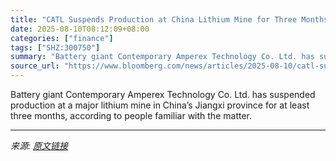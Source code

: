 ```yaml
---
title: "CATL Suspends Production at China Lithium Mine for Three Months"
date: 2025-08-10T08:12:09+08:00
categories: ["finance"]
tags: ["SHZ:300750"]
summary: "Battery giant Contemporary Amperex Technology Co. Ltd. has suspended production at a major lithium mine in China’s Jiangxi province for at least three months, according to people familiar with the mat"
source_url: "https://www.bloomberg.com/news/articles/2025-08-10/catl-suspends-production-at-china-lithium-mine-for-three-months"
---
```


Battery giant Contemporary Amperex Technology Co. Ltd. has suspended production at a major lithium mine in China’s Jiangxi province for at least three months, according to people familiar with the matter.

---

*来源: [原文链接](https://www.bloomberg.com/news/articles/2025-08-10/catl-suspends-production-at-china-lithium-mine-for-three-months)*
